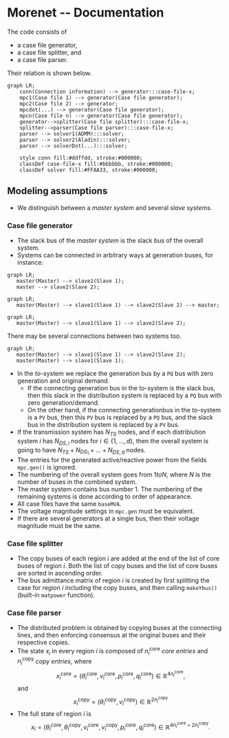 # Morenet -- Documentation

The code consists of
- a case file generator,
- a case file splitter, and
- a case file parser.

Their relation is shown below.

```mermaid
graph LR;
    conn(Connection information) --> generator:::case-file-x;
    mpc1(Case file 1) --> generator(Case file generator);
    mpc2(Case file 2) --> generator;
    mpcdot(...) --> generator(Case file generator);
    mpcn(Case file n) --> generator(Case file generator);
    generator-->splitter(Case file splitter):::case-file-x;
    splitter-->parser(Case file parser):::case-file-x;
    parser --> solver1(ADMM):::solver;
    parser --> solver2(Aladin):::solver;
    parser --> solverDot(...):::solver;

    style conn fill:#ddffdd, stroke:#000000;
    classDef case-file-x fill:#bbbbbb, stroke:#000000;
    classDef solver fill:#FFAA33, stroke:#000000;
```

## Modeling assumptions
- We distinguish between a *master system* and several *slave systems*. 
### Case file generator
- The slack bus of the *master system* is the slack bus of the overall system. 
- Systems can be connected in arbitrary ways at generation buses, for instance:
```mermaid
graph LR;
   master(Master) --> slave1(Slave 1);
   master --> slave2(Slave 2);
```
```mermaid
graph LR;
   master(Master) --> slave1(Slave 1) --> slave2(Slave 2) --> master;
```
```mermaid
graph LR;
   master(Master) --> slave1(Slave 1) --> slave2(Slave 2);
```
There may be several connections between two systems too.
```mermaid
graph LR;
   master(Master) --> slave1(Slave 1) --> slave2(Slave 2);
   master(Master) --> slave1(Slave 1);
```
- In the *to*-system we replace the generation bus by a `PQ` bus with zero generation and original demand.
  - If the connecting generation bus in the *to*-system is the slack bus, then this slack in the distribution system is replaced by a `PQ` bus with zero generation/demand.
  - On the other hand, if the connecting generationbus in the *to*-system is a `PV` bus, then this `PV` bus is replaced by a `PQ` bus, and the slack bus in the distribution system is replaced by a `PV` bus.
- If the transmission system has $N_{TS}$ nodes, and if each distribiution system $i$ has $N_{DS, i}$ nodes for $i \in \{ 1, \dots, d \}$, then the overall system is going to have $N_{TS} + N_{DS_1} + \dots + N_{DS, d}$ nodes.
- The entries for the generated active/reactive power from the fields `mpc.gen()` is ignored.
- The numbering of the overall system goes from $1 to N$, where $N$ is the number of buses in the combined system.
- The master system contains bus number $1$. The numbering of the remaining systems is done according to order of appearance.
- All case files have the same `baseMVA`.
- The voltage magnitude settings in `mpc.gen` must be equivalent.
- If there are several generators at a single bus, then their voltage magnitude must be the same. 

### Case file splitter
- The copy buses of each region $i$ are added at the end of the list of core buses of region $i$. Both the list of copy buses and the list of core buses are sorted in ascending order.
- The bus admittance matrix of region $i$ is created by first splitting the case for region $i$ including the copy buses, and then calling `makeYbus()` (built-in `matpower` function).

### Case file parser
- The distributed problem is obtained by copying buses at the connecting lines, and then enforcing consensus at the original buses and their respective copies.
- The state $x_i$ in every region $i$ is composed of $n_{i}^{\text{core}}$ *core entries* and $n_{i}^{\text{copy}}$ *copy entries*, where
$$
x_{i}^{\text{core}} = ( \theta_i^{\text{core}}, v_i^{\text{core}}, p_i^{\text{core}}, q_i^{\text{core}} ) \in \mathbb{R}^{4 n_{i}^{\text{core}}},
$$
and
$$
x_{i}^{\text{copy}} = ( \theta_i^{\text{copy}}, v_i^{\text{copy}}) \in \mathbb{R}^{2 n_{i}^{\text{copy}}}
$$
- The full state of region $i$ is
$$
x_i = (\theta_i^{\text{core}}, \theta_i^{\text{copy}}, v_i^{\text{core}}, v_i^{\text{copy}}, p_i^{\text{core}}, q_i^{\text{core}}) \in \mathbb{R}^{4 n_i^{\text{core}} + 2 n_i^{\text{copy}}}.
$$
